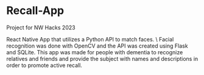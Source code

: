 # Recall-App
Project for NW Hacks 2023

React Native App that utilizes a Python API to match faces. \\
Facial recognition was done with OpenCV and the API was created using Flask and SQLite. 
This app was made for people with dementia to recognize relatives and friends and provide the subject with names and descriptions in order to promote active recall. 
